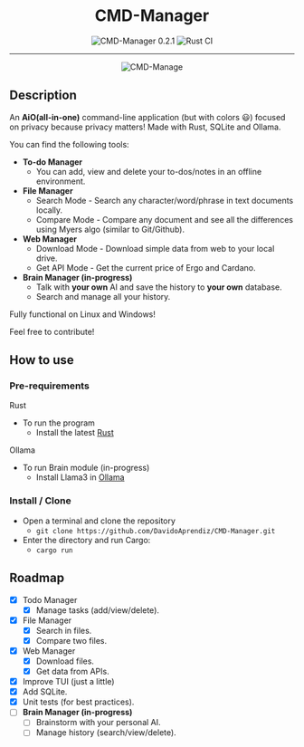 <h1 align="center">CMD-Manager</h1>

<p align="center">
<img alt="CMD-Manager 0.2.1" src="https://img.shields.io/badge/cmd_manager-0.2.1-000000?style=for-the-badge&color=blue">
<img alt="Rust CI" src="https://github.com/DavidoAprendiz/Rust-in-Progress/actions/workflows/rust.yml/badge.svg">
</p>

<p align="center">
</p>

---

<p align="center">
<img alt="CMD-Manage" src="https://github.com/DavidoAprendiz/CMD-Manager/assets/21132833/07356fdb-9ce9-4905-b02a-f7db84287af6">
</p>

## Description

An **AiO(all-in-one)** command-line application (but with colors 😃) focused on privacy because privacy matters!
Made with Rust, SQLite and Ollama.

You can find the following tools:

- **To-do Manager**
  - You can add, view and delete your to-dos/notes in an offline environment.
- **File Manager**
  - Search Mode - Search any character/word/phrase in text documents locally.
  - Compare Mode - Compare any document and see all the differences using Myers algo (similar to Git/Github).
- **Web Manager**
  - Download Mode - Download simple data from web to your local drive.
  - Get API Mode - Get the current price of Ergo and Cardano.
- **Brain Manager (in-progress)**
  - Talk with **your own** AI and save the history to **your own** database.
  - Search and manage all your history.

Fully functional on Linux and Windows!

Feel free to contribute!

## How to use

### Pre-requirements

Rust

- To run the program
  - Install the latest [Rust](https://www.rust-lang.org/learn/get-started)

Ollama

- To run Brain module (in-progress)
  - Install Llama3 in [Ollama](https://ollama.com/)

### Install / Clone

- Open a terminal and clone the repository
  - `git clone https://github.com/DavidoAprendiz/CMD-Manager.git`
- Enter the directory and run Cargo:
  - `cargo run`

## Roadmap

- [X] Todo Manager
  - [X] Manage tasks (add/view/delete).
- [X] File Manager
  - [X] Search in files.
  - [X] Compare two files.
- [X] Web Manager
  - [X] Download files.
  - [X] Get data from APIs.
- [X] Improve TUI (just a little)
- [X] Add SQLite.
- [X] Unit tests (for best practices).
- [ ] **Brain Manager (in-progress)**
  - [ ] Brainstorm with your personal AI.
  - [ ] Manage history (search/view/delete).
